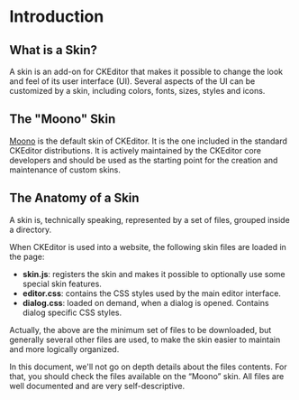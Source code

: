 <!--
Copyright (c) 2003-2017, CKSource - Frederico Knabben. All rights reserved.
For licensing, see LICENSE.md.
-->

# Introduction

## What is a Skin?

A skin is an add-on for CKEditor that makes it possible to change the look and feel of its user interface (UI). Several aspects of the UI can be customized by a skin, including colors, fonts, sizes, styles and icons.

## The "Moono" Skin

[Moono](http://ckeditor.com/addon/moono) is the default skin of CKEditor. It is the one included in the standard CKEditor distributions. It is actively maintained by the CKEditor core developers and should be used as the starting point for the creation and maintenance of custom skins.

## The Anatomy of a Skin

A skin is, technically speaking, represented by a set of files, grouped inside a directory.

When CKEditor is used into a website, the following skin files are loaded in the page:

* **skin.js**: registers the skin and makes it possible to optionally use some special skin features.
* **editor.css**: contains the CSS styles used by the main editor interface.
* **dialog.css**: loaded on demand, when a dialog is opened. Contains dialog specific CSS styles.

Actually, the above are the minimum set of files to be downloaded, but generally several other files are used, to make the skin easier to maintain and more logically organized.

In this document, we'll not go on depth details about the files contents. For that, you should check the files available on the “Moono” skin. All files are well documented and are very self-descriptive.
